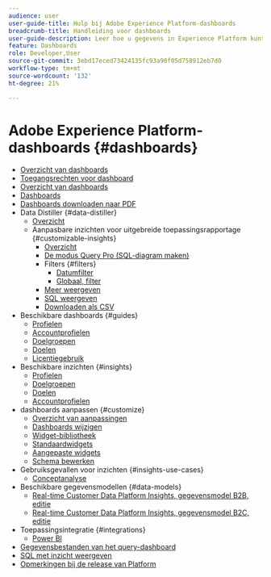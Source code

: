 ```yaml
---
audience: user
user-guide-title: Hulp bij Adobe Experience Platform-dashboards
breadcrumb-title: Handleiding voor dashboards
user-guide-description: Leer hoe u gegevens in Experience Platform kunt visualiseren via aanpasbare dashboards.
feature: Dashboards
role: Developer,User
source-git-commit: 3ebd17eced73424135fc93a90f05d758912eb7d0
workflow-type: tm+mt
source-wordcount: '132'
ht-degree: 21%

---
```



# Adobe Experience Platform-dashboards {#dashboards}

* [Overzicht van dashboards](home.md)
* [Toegangsrechten voor dashboard](permissions.md)
* [Overzicht van dashboards](inventory.md)
* [Dashboards](user-defined-dashboards.md)
* [Dashboards downloaden naar PDF](download.md)
* Data Distiller {#data-distiller}
   * [Overzicht](data-distiller/overview.md)
   * Aanpasbare inzichten voor uitgebreide toepassingsrapportage {#customizable-insights}
      * [Overzicht](data-distiller/customizable-insights/overview.md)
      * [De modus Query Pro (SQL-diagram maken)](data-distiller/customizable-insights/query-pro-mode.md)
      * Filters {#filters}
         * [Datumfilter](data-distiller/customizable-insights/filters/date-filter.md)
         * [Globaal, filter](data-distiller/customizable-insights/filters/global-filter.md)
      * [Meer weergeven](data-distiller/customizable-insights/view-more.md)
      * [SQL weergeven](data-distiller/customizable-insights/view-sql.md)
      * [Downloaden als CSV](data-distiller/customizable-insights/download-csv.md)
* Beschikbare dashboards {#guides}
   * [Profielen](guides/profiles.md)
   * [Accountprofielen](guides/account-profiles.md)
   * [Doelgroepen](guides/audiences.md)
   * [Doelen](guides/destinations.md)
   * [Licentiegebruik](guides/license-usage.md)
* Beschikbare inzichten {#insights}
   * [Profielen](insights/profiles.md)
   * [Doelgroepen](insights/audiences.md)
   * [Doelen](insights/destinations.md)
   * [Accountprofielen](insights/account-profiles.md)
* dashboards aanpassen {#customize}
   * [Overzicht van aanpassingen](customize/overview.md)
   * [Dashboards wijzigen](customize/modify.md)
   * [Widget-bibliotheek](customize/widget-library.md)
   * [Standaardwidgets](customize/standard-widgets.md)
   * [Aangepaste widgets](customize/custom-widgets.md)
   * [Schema bewerken](customize/edit-schema.md)
* Gebruiksgevallen voor inzichten {#insights-use-cases}
   * [Conceptanalyse](insights-use-cases/consent-analysis.md)
* Beschikbare gegevensmodellen {#data-models}
   * [Real-time Customer Data Platform Insights, gegevensmodel B2B, editie](data-models/cdp-insights-data-model-b2b.md)
   * [Real-time Customer Data Platform Insights, gegevensmodel B2C, editie](data-models/cdp-insights-data-model-b2c.md)
* Toepassingsintegratie {#integrations}
   * [Power BI](integrations/power-bi.md)
* [Gegevensbestanden van het query-dashboard](query.md)
* [SQL met inzicht weergeven](view-sql.md)
* [Opmerkingen bij de release van Platform](https://experienceleague.adobe.com/en/docs/experience-platform/release-notes/latest)